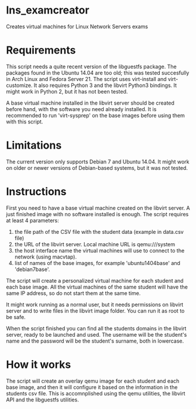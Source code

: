 # lns_examcreator
Creates virtual machines for Linux Network Servers exams

# Requirements
This script needs a quite recent version of the libguestfs package. The packages found in the Ubuntu 14.04 are too old; this was tested succesfully in Arch Linux and Fedora Server 21. The script uses virt-install and virt-customize.
It also requires Python 3 and the libvirt Python3 bindings. It might work in Python 2, but it has not been tested.

A base virtual machine installed in the libvirt server should be created before hand, with the software you need already installed. It is recommended to run 'virt-sysprep' on the base images before using them with this script.

# Limitations
The current version only supports Debian 7 and Ubuntu 14.04. It might work on older or newer versions of Debian-based systems, but it was not tested.

# Instructions
First you need to have a base virtual machine created on the libvirt server. A just finished image with no software installed is enough. 
The script requires at least 4 parameters:
1. the file path of the CSV file with the student data (example in data.csv file)
2. the URL of the libvirt server. Local machine URL is qemu:///system 
3. the host interface name the virtual machines will use to connect to the network (using macvtap).
4. list of names of the base images, for example 'ubuntu1404base' and 'debian7base'.

The script will create a personalized virtual machine for each student and each base image. All the virtual machines of the same student will have the same IP address, so do not start them at the same time.

It might work running as a normal user, but it needs permissions on libvirt server and to write files in the libvirt image folder. You can run it as root to be safe.

When the script finished you can find all the students domains in the libvirt server, ready to be launched and used. The username will be the student's name and the password will be the student's surname, both in lowercase.

# How it works
The script will create an overlay qemu image for each student and each base image, and then it will configure it based on the information in the students csv file. This is accomnplished using the qemu utilities, the libvirt API and the libguestfs utilities. 
